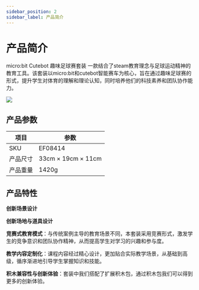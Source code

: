 ```yaml
---
sidebar_position: 2
sidebar_label: 产品简介
---
```


# 产品简介

micro:bit Cutebot 趣味足球赛套装 一款结合了steam教育理念与足球运动精神的教育工具。该套装以micro:bit和cutebot智能赛车为核心，旨在通过趣味足球赛的形式，提升学生对体育的理解和理论认知，同时培养他们的科技素养和团队协作能力。

![](https://wiki-media-ef.oss-cn-hongkong.aliyuncs.com/docs/microbit/interesting-case/cutebot-fun-football-game-kit/cases-libraries/images/cutebot-football-game.png)


## 产品参数

| **项目** | **参数** |
| --- | --- |
| SKU | EF08414 |
| 产品尺寸 | 33cm × 19cm × 11cm |
| 产品重量 | 1420g |

## 产品特性

**创新场景设计**

**创新场地与道具设计**

**竞赛式教育模式**：与传统案例主导的教育场景不同，本套装采用竞赛形式，激发学生的竞争意识和团队协作精神，从而提高学生对学习的兴趣和参与度。

**教学内容定制化**：课程内容经过精心设计，更加贴合实际教学场景，从基础到高级，循序渐进地引导学生掌握知识和技能。

**积木兼容性与创新体验**：套装中我们搭配了扩展积木包，通过积木包我们可以得到更多的创新体验。
